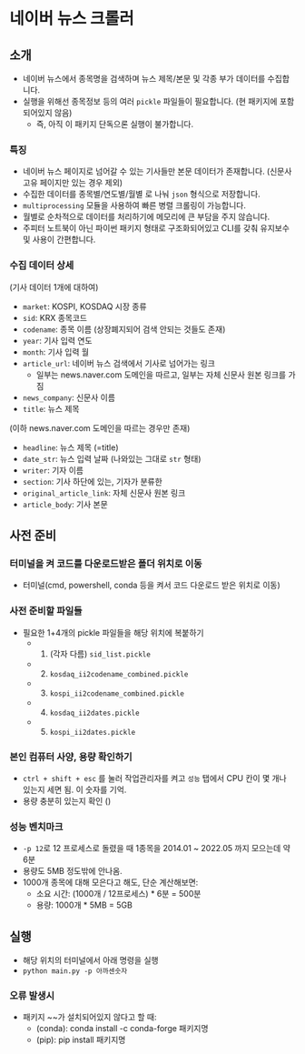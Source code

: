 # 네이버 뉴스 크롤러

## 소개

- 네이버 뉴스에서 종목명을 검색하며 뉴스 제목/본문 및 각종 부가 데이터를 수집합니다. 
- 실행을 위해선 종목정보 등의 여러 `pickle` 파일들이 필요합니다. (현 패키지에 포함되어있지 않음)
    - 즉, 아직 이 패키지 단독으론 실행이 불가합니다.

### 특징

- 네이버 뉴스 페이지로 넘어갈 수 있는 기사들만 본문 데이터가 존재합니다. (신문사 고유 페이지만 있는 경우 제외)
- 수집한 데이터를 종목별/연도별/월별 로 나눠 `json` 형식으로 저장합니다. 
- `multiprocessing` 모듈을 사용하여 빠른 병렬 크롤링이 가능합니다. 
- 월별로 순차적으로 데이터를 처리하기에 메모리에 큰 부담을 주지 않습니다. 
- 주피터 노트북이 아닌 파이썬 패키지 형태로 구조화되어있고 CLI를 갖춰 유지보수 및 사용이 간편합니다. 

### 수집 데이터 상세

(기사 데이터 1개에 대하여)
- `market`: KOSPI, KOSDAQ 시장 종류
- `sid`: KRX 종목코드
- `codename`: 종목 이름 (상장폐지되어 검색 안되는 것들도 존재)
- `year`: 기사 입력 연도
- `month`: 기사 입력 월
- `article_url`: 네이버 뉴스 검색에서 기사로 넘어가는 링크
    - 일부는 news.naver.com 도메인을 따르고, 일부는 자체 신문사 원본 링크를 가짐
- `news_company`: 신문사 이름
- `title`: 뉴스 제목

(이하 news.naver.com 도메인을 따르는 경우만 존재)
- `headline`: 뉴스 제목 (=title)
- `date_str`: 뉴스 입력 날짜 (나와있는 그대로 `str` 형태)
- `writer`: 기자 이름
- `section`: 기사 하단에 있는, 기자가 분류한 
- `original_article_link`: 자체 신문사 원본 링크
- `article_body`: 기사 본문

## 사전 준비

### 터미널을 켜 코드를 다운로드받은 폴더 위치로 이동

- 터미널(cmd, powershell, conda 등을 켜서 코드 다운로드 받은 위치로 이동)

### 사전 준비할 파일들

- 필요한 1+4개의 pickle 파일들을 해당 위치에 복붙하기
    - 1. (각자 다름) `sid_list.pickle`
    - 2. `kosdaq_ii2codename_combined.pickle`
    - 3. `kospi_ii2codename_combined.pickle`
    - 4. `kosdaq_ii2dates.pickle`
    - 5. `kospi_ii2dates.pickle`

### 본인 컴퓨터 사양, 용량 확인하기

- `ctrl + shift + esc` 를 눌러 작업관리자를 켜고 `성능` 탭에서 CPU 칸이 몇 개나 있는지 세면 됨. 이 숫자를 기억. 
- 용량 충분히 있는지 확인 ()

### 성능 벤치마크
- `-p 12`로 12 프로세스로 돌렸을 때 1종목을 2014.01 ~ 2022.05 까지 모으는데 약 6분 
- 용량도 5MB 정도밖에 안나옴. 
- 1000개 종목에 대해 모은다고 해도, 단순 계산해보면:
    - 소요 시간: (1000개 / 12프로세스) * 6분 = 500분
    - 용량: 1000개 * 5MB = 5GB

## 실행

- 해당 위치의 터미널에서 아래 명령을 실행
- `python main.py -p 아까센숫자`

### 오류 발생시

- 패키지 ~~가 설치되어있지 않다고 할 때:
    - (conda): conda install -c conda-forge 패키지명
    - (pip): pip install 패키지명
